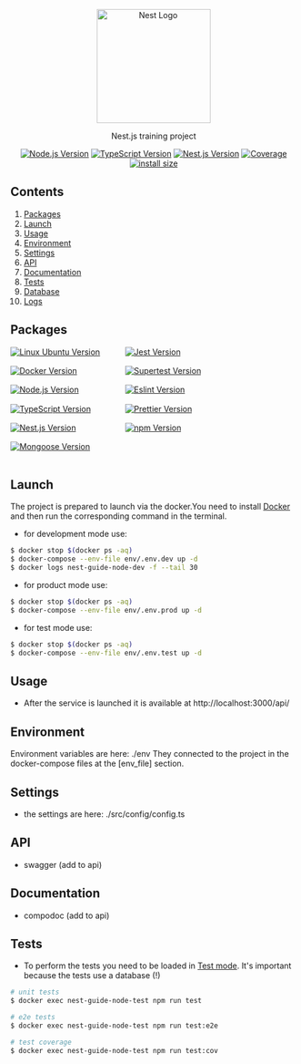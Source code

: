 <p align="center">
  <a href="http://nestjs.com/" target="blank"><img src="https://nestjs.com/img/logo-small.svg" width="200" alt="Nest Logo" /></a>
</p>

<p align="center">Nest.js training project</p>
<p align="center">
  <a href="https://nodejs.org/en/about" target="_blank"><img src="https://img.shields.io/badge/Node.js-v18.16.0-blue?logo=nodedotjs" alt="Node.js Version" /></a>
  <a href="https://www.typescriptlang.org/" target="_blank"><img src="https://img.shields.io/badge/TypeScript-v4.7.4-blue?logo=typescript" alt="TypeScript Version" /></a>
  <a href="https://nestjs.com/" target="_blank"><img src="https://img.shields.io/badge/Nest.js-v9.4.2-blue?logo=nestjs" alt="Nest.js Version" /></a>
  <a href="" target="_blank"><img src="https://img.shields.io/badge/covarage-5%25-%2300c642?style=flat" alt="Coverage" /></a>
  <a href="" rel="nofollow"><img src="https://img.shields.io/badge/istall_size-136%20KB-%23ebdb32?style=flat" alt="install size"></a>
</p>

## Contents
1. [Packages](#packages)
2. [Launch](#launch)
3. [Usage](#usage)
4. [Environment](#environment)
5. [Settings](#settings)
6. [API](#api)
7. [Documentation](#documentation)
8. [Tests](#tests)
9. [Database](#database)
10. [Logs](#logs)

## Packages

<div>
    <div>
      <div style="display: flex; flex-wrap: wrap; height: 200px;">
        <div style="width: 40%; height: fit-content;"><a href="https://ubuntu.com/" target="_blank"><img src="https://img.shields.io/badge/Linux_Ubuntu-v22.04-blue?style=for-the-badge&logo=ubuntu" alt="Linux Ubuntu Version" /></a></div>
        <div style="width: 40%; height: fit-content;"><a href="https://jestjs.io/" target="_blank"><img src="https://img.shields.io/badge/Jest-v29.0.5-blue?style=for-the-badge&logo=jest" alt="Jest Version" /></a></div>
        <div style="width: 40%; height: fit-content;"><a href="https://www.docker.com/products/docker-desktop/" target="_blank"><img src="https://img.shields.io/badge/docker-v24.0.2-blue?style=for-the-badge&logo=docker" alt="Docker Version" /></a></div>
        <div style="width: 40%; height: fit-content;"><a href="https://www.npmjs.com/package/supertest" target="_blank"><img src="https://img.shields.io/badge/supertest-v6.1.3-blue?style=for-the-badge" alt="Supertest Version" /></a></div>
        <div style="width: 40%; height: fit-content;"><a href="https://nodejs.org/en/about" target="_blank"><img src="https://img.shields.io/badge/Node.js-v18.16.0-blue?style=for-the-badge&logo=nodedotjs" alt="Node.js Version" /></a></div>
        <div style="width: 40%; height: fit-content;"><a href="https://eslint.org/" target="_blank"><img src="https://img.shields.io/badge/eslint-v8.51.0-blue?style=for-the-badge&logo=eslint" alt="Eslint Version" /></a></div>
        <div style="width: 40%; height: fit-content;"><a href="https://www.typescriptlang.org/" target="_blank"><img src="https://img.shields.io/badge/TypeScript-v4.7.4-blue?style=for-the-badge&logo=typescript" alt="TypeScript Version" /></a></div>
        <div style="width: 40%; height: fit-content;"><a href="https://prettier.io/" target="_blank"><img src="https://img.shields.io/badge/prettier-v2.3.2-blue?style=for-the-badge&logo=prettier" alt="Prettier Version" /></a></div>
        <div style="width: 40%; height: fit-content;"><a href="https://nestjs.com/" target="_blank"><img src="https://img.shields.io/badge/Nest.js-v9.4.2-blue?style=for-the-badge&logo=nestjs" alt="Nest.js Version" /></a></div>
        <div style="width: 40%; height: fit-content;"><a href="https://www.npmjs.com/" target="_blank"><img src="https://img.shields.io/badge/npm-v9.5.1-blue?style=for-the-badge&logo=npm" alt="npm Version" /></a></div>
        <div style="width: 40%; height: fit-content;"><a href="https://www.npmjs.com/package/mongoose" target="_blank"><img src="https://img.shields.io/badge/mongoose-v7.6.2-blue?style=for-the-badge&logo=mongoose" alt="Mongoose Version" /></a></div>
        </div>
    </div>
</div>

## Launch
The project is prepared to launch via the docker.You need to install
<a href="https://www.docker.com/products/docker-desktop/" target="_blank">Docker</a>
and then run the corresponding command in the terminal.

* for development mode use:
``` bash
$ docker stop $(docker ps -aq)
$ docker-compose --env-file env/.env.dev up -d
$ docker logs nest-guide-node-dev -f --tail 30
```
* for product mode use:
``` bash
$ docker stop $(docker ps -aq)
$ docker-compose --env-file env/.env.prod up -d
```
* for test mode use:
``` bash
$ docker stop $(docker ps -aq)
$ docker-compose --env-file env/.env.test up -d
```

## Usage

* After the service is launched it is available at http://localhost:3000/api/

## Environment

Environment variables are here: ./env
They connected to the project in the docker-compose files at the [env_file] section.

## Settings

* the settings are here: ./src/config/config.ts

## API

* swagger (add to api)

## Documentation

* compodoc (add to api)

## Tests

* To perform the tests you need to be loaded in [Test mode](#Launch). It's important because the tests use a database (!)

```bash
# unit tests
$ docker exec nest-guide-node-test npm run test
```

```bash
# e2e tests
$ docker exec nest-guide-node-test npm run test:e2e
```

```bash
# test coverage
$ docker exec nest-guide-node-test npm run test:cov
```
